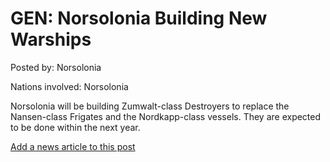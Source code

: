 # GEN: Norsolonia Building New Warships

Posted by: Norsolonia

Nations involved: Norsolonia

Norsolonia will be building Zumwalt-class Destroyers to replace the Nansen-class Frigates and the Nordkapp-class vessels. They are expected to be done within the next year.

[Add a news article to this post](http://solborg.xyz/rp/admin.php?event=2016-09-30_norsolonia-building-new-warships-norsolonia)

